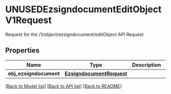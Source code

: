 # UNUSEDEzsigndocumentEditObjectV1Request

Request for the /1/object/ezsigndocument/editObject API Request
## Properties
Name | Type | Description | Notes
------------ | ------------- | ------------- | -------------
**obj_ezsigndocument** | [**EzsigndocumentRequest**](EzsigndocumentRequest.md) |  | [optional] 

[[Back to Model list]](../README.md#documentation-for-models) [[Back to API list]](../README.md#documentation-for-api-endpoints) [[Back to README]](../README.md)


